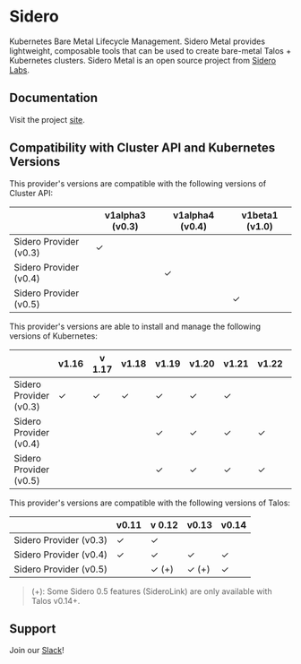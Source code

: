 # Sidero

Kubernetes Bare Metal Lifecycle Management.
Sidero Metal provides lightweight, composable tools that can be used to create bare-metal Talos + Kubernetes clusters.
 Sidero Metal is an open source project from [Sidero Labs](https://www.SideroLabs.com).

## Documentation

Visit the project [site](https://www.sidero.dev).

## Compatibility with Cluster API and Kubernetes Versions

This provider's versions are compatible with the following versions of Cluster API:

|                        | v1alpha3 (v0.3) | v1alpha4 (v0.4) | v1beta1 (v1.0) |
| ---------------------- | --------------- | --------------- | -------------- |
| Sidero Provider (v0.3) | ✓               |                 |                |
| Sidero Provider (v0.4) |                 | ✓               |                |
| Sidero Provider (v0.5) |                 |                 | ✓              |

This provider's versions are able to install and manage the following versions of Kubernetes:

|                        | v1.16 | v 1.17 | v1.18 | v1.19 | v1.20 | v1.21 | v1.22 | v1.23 |
| ---------------------- | ----- | ------ | ----- | ----- | ----- | ----- | ----- | ----- |
| Sidero Provider (v0.3) | ✓     | ✓      | ✓     | ✓     | ✓     | ✓     |       |       |
| Sidero Provider (v0.4) |       |        |       | ✓     | ✓     | ✓     | ✓     | ✓     |
| Sidero Provider (v0.5) |       |        |       | ✓     | ✓     | ✓     | ✓     | ✓     |

This provider's versions are compatible with the following versions of Talos:

|                        | v0.11 | v 0.12 | v0.13 | v0.14 |
| ---------------------- | ----- | ------ | ----- | ----- |
| Sidero Provider (v0.3) | ✓     | ✓      |       |       |
| Sidero Provider (v0.4) | ✓     | ✓      | ✓     | ✓     |
| Sidero Provider (v0.5) |       | ✓ (+)  | ✓ (+) | ✓     |

> (+): Some Sidero 0.5 features (SideroLink) are only available with Talos v0.14+.

## Support

Join our [Slack](https://slack.dev.talos-systems.io)!
